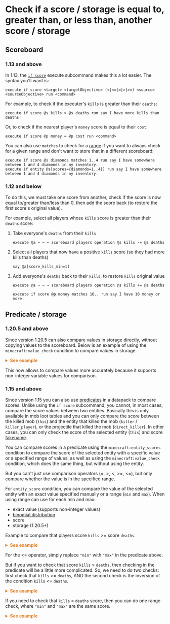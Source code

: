 # Check if a score / storage is equal to, greater than, or less than, another score / storage

## Scoreboard

### 1.13 and above

In 1.13, the [`if score`](https://minecraft.wiki/w/Commands/execute#(if%7Cunless)_score) execute subcommand makes this a lot easier. The syntax you'll want is:

```mcfunction
execute if score <target> <targetObjective> (<|<=|=|>|>=) <source> <sourceObjective> run <command>
```

For example, to check if the executer's `kills` is greater than their `deaths`:

```mcfunction
execute if score @s kills > @s deaths run say I have more kills than deaths!
```

Or, to check if the nearest player's `money` score is equal to their `cost`:

```mcfunction
execute if score @p money = @p cost run <command>
```

You can also use `matches` to check for a [range](/wiki/questions/range) if you want to always check for a given range and don't want to store that in a different scoreboard:

```mcfunction
execute if score @s diamonds matches 1..4 run say I have somewhere between 1 and 4 diamonds in my inventory.
execute if entity @s[scores={diamonds=1..4}] run say I have somewhere between 1 and 4 diamonds in my inventory.
```

### 1.12 and below

To do this, we must take one score from another, check if the score is now equal to/greater than/less than 0, then add the score back (to restore the first score's original value).

For example, select all players whose `kills` score is greater than their `deaths` score:

1. Take everyone's `deaths` from their `kills`

    ```mcfunction
    execute @a ~ ~ ~ scoreboard players operation @s kills -= @s deaths
    ```

2. Select all players that now have a positive `kills` score (so they had more kills than deaths)
    ```mcfunction
    say @a[score_kills_min=1]
    ```

3. Add everyone's `deaths` back to their `kills`, to restore `kills` original value

    ```mcfunction
    execute @a ~ ~ ~ scoreboard players operation @s kills += @s deaths

    execute if score @p money matches 10.. run say I have 10 money or more.
    ```

## Predicate / storage

### 1.20.5 and above

Since version 1.20.5 can also compare values in storage directly, without copying values to the scoreboard. Below is an example of using the `minecraft:value_check` condition to compare values in storage.

<details markdown="1">
  <summary style="color: #e67e22; font-weight: bold;">See example</summary>

```mcfunction
# Example storage
data merge storage example:data {value:7.5f,min:0,max:10}
```
```json
# predicate example:storage_compire
{
  "condition": "minecraft:value_check",
  "value": {
    "type": "minecraft:storage",
    "storage": "example:data",
    "path": "value"
  },
  "range": {
    "min": {
      "type": "minecraft:storage",
      "storage": "example:data",
      "path": "min"
    },
    "max": {
      "type": "minecraft:storage",
      "storage": "example:data",
      "path": "max"
    }
  }
}
```

</details>

This now allows to compare values more accurately because it supports non-integer variable values for comparison.

### 1.15 and above

Since version 1.15 you can also use [predicates](https://minecraft.wiki/w/Predicate) in a datapack to compare scores. Unlike using the `if score` subcommand, you cannot, in most cases, compare the score values between two entities. Basically this is only available in mob loot tables and you can only compare the score between the killed mob (`this`) and the entity that killed the mob (`killer` / `killer_player`), or the projectile that killed the mob (`direct_killer`). In other cases, you can only check the score of the selected entity (`this`) and score [fakename](/wiki/questions/fakeplayer).

You can compare scores in a predicate using the `minecraft:entity_scores` condition to compare the score of the selected entity with a specific value or a specified range of values, as well as using the `minecraft:value_check` condition, which does the same thing, but without using the entity.

But you can't just use comparison operators (=, >, <, >=, <=), but only compare whether the value is in the specified range.

For `entity_score` condition, you can compare the value of the selected entity with an exact value specified manually or a range (`min` and `max`). When using range can use for each min and max:

- exact value (supports non-integer values)
- [binomial distribution](https://en.wikipedia.org/wiki/Binomial_distribution)
- score
- storage (1.20.5+)

Example to compare that players score `kills` >= score `deaths`:

<details markdown="1">
  <summary style="color: #e67e22; font-weight: bold;">See example</summary>

```json
# execute if score @s kills >= @s deaths
{
  "condition": "minecraft:entity_scores",
  "entity": "this",
   "scores": {
     "kills": {
      "min": {
        "type": "minecraft:score",
        "target": "this",
        "score": "deaths"
      }
    }
  }
}
```
</details>

For the <= operator, simply replace `"min"` with `"max"` in the predicate above.

But if you want to check that score `kills` > `deaths`, then checking in the predicate will be a little more complicated. So, we need to do two checks: first check that `kills` >= `deaths`, AND the second check is the inversion of the condition `kills` <= `deaths`.

<details markdown="1">
  <summary style="color: #e67e22; font-weight: bold;">See example</summary>

```json
# execute if score @s kills > @s deaths
[
  {
    "condition": "minecraft:entity_scores",
    "entity": "this",
    "scores": {
      "kills": {
        "min": {
          "type": "minecraft:score",
          "target": "this",
          "score": "deaths"
        }
      }
    }
  },
  {
    "condition": "minecraft:inverted",
    "term": {
      "condition": "minecraft:entity_scores",
      "entity": "this",
      "scores": {
        "kills": {
          "max": {
            "type": "minecraft:score",
            "target": "this",
            "score": "deaths"
          }
        }
      }
    }
  }
]
```

</details>

If you need to check that `kills` = `deaths` score, then you can do one range check, where `"min"` and `"max"` are the same score.

<details markdown="1">
  <summary style="color: #e67e22; font-weight: bold;">See example</summary>

```json
# execute if score @s kills = @s deaths
{
  "condition": "minecraft:entity_scores",
  "entity": "this",
  "scores": {
    "kills": {
      "min": {
        "type": "minecraft:score",
        "target": "this",
        "score": "deaths"
      },
      "max": {
        "type": "minecraft:score",
        "target": "this",
        "score": "deaths"
      }
    }
  }
}
```